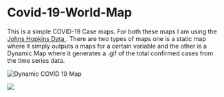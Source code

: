 # Covid-19-World-Map

This is a simple COVID-19 Case maps. For both these maps I am using the <a href="https://github.com/CSSEGISandData/COVID-19">Johns Hopkins Data </a>. There are two types of maps one is a static map where it simply outputs a maps for a certain variable and the other is a Dynamic Map where it generates a .gif of the total confirmed cases from the time series data.


<img src="./Time Series Covid 19 Map/Dynamic Covid 19 Map.gif" alt="Dynamic COVID 19 Map"/>

![](https://github.com/[ShawnGeorge03]/[Covid-19-World-Map]/blob/[master]/Time-Series-Covid-19-Map/Dynamic-Covid-19-Map.gif?raw=true)
